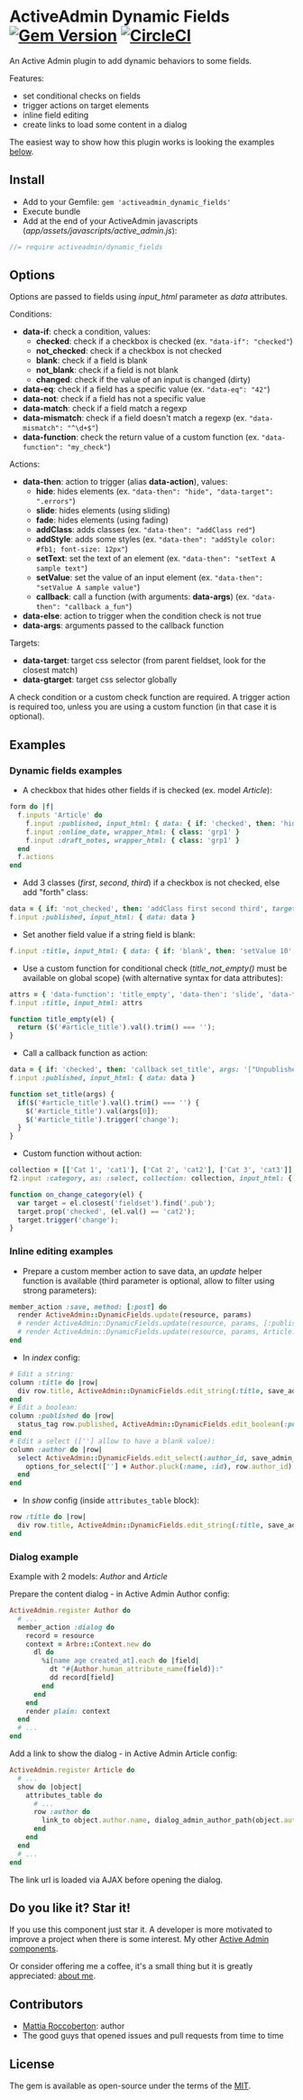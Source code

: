 # ActiveAdmin Dynamic Fields [![Gem Version](https://badge.fury.io/rb/activeadmin_dynamic_fields.svg)](https://badge.fury.io/rb/activeadmin_dynamic_fields) [![CircleCI](https://circleci.com/gh/blocknotes/activeadmin_dynamic_fields.svg?style=svg)](https://circleci.com/gh/blocknotes/activeadmin_dynamic_fields)

An Active Admin plugin to add dynamic behaviors to some fields.

Features:
- set conditional checks on fields
- trigger actions on target elements
- inline field editing
- create links to load some content in a dialog

The easiest way to show how this plugin works is looking the examples [below](#examples).

## Install
- Add to your Gemfile: `gem 'activeadmin_dynamic_fields'`
- Execute bundle
- Add at the end of your ActiveAdmin javascripts (_app/assets/javascripts/active_admin.js_):

```js
//= require activeadmin/dynamic_fields
```

## Options
Options are passed to fields using *input_html* parameter as *data* attributes.

Conditions:
- **data-if**: check a condition, values:
  + **checked**: check if a checkbox is checked (ex. `"data-if": "checked"`)
  + **not_checked**: check if a checkbox is not checked
  + **blank**: check if a field is blank
  + **not_blank**: check if a field is not blank
  + **changed**: check if the value of an input is changed (dirty)
- **data-eq**: check if a field has a specific value (ex. `"data-eq": "42"`)
- **data-not**: check if a field has not a specific value
- **data-match**: check if a field match a regexp
- **data-mismatch**: check if a field doesn't match a regexp (ex. `"data-mismatch": "^\d+$"`)
- **data-function**: check the return value of a custom function (ex. `"data-function": "my_check"`)

Actions:
- **data-then**: action to trigger (alias **data-action**), values:
  + **hide**: hides elements (ex. `"data-then": "hide", "data-target": ".errors"`)
  + **slide**: hides elements (using sliding)
  + **fade**: hides elements (using fading)
  + **addClass**: adds classes (ex. `"data-then": "addClass red"`)
  + **addStyle**: adds some styles (ex. `"data-then": "addStyle color: #fb1; font-size: 12px"`)
  + **setText**: set the text of an element (ex. `"data-then": "setText A sample text"`)
  + **setValue**: set the value of an input element (ex. `"data-then": "setValue A sample value"`)
  + **callback**: call a function (with arguments: **data-args**) (ex. `"data-then": "callback a_fun"`)
- **data-else**: action to trigger when the condition check is not true
- **data-args**: arguments passed to the callback function

Targets:
- **data-target**: target css selector (from parent fieldset, look for the closest match)
- **data-gtarget**: target css selector globally

A check condition or a custom check function are required. A trigger action is required too, unless you are using a custom function (in that case it is optional).

## Examples

### Dynamic fields examples
- A checkbox that hides other fields if is checked (ex. model *Article*):

```rb
form do |f|
  f.inputs 'Article' do
    f.input :published, input_html: { data: { if: 'checked', then: 'hide', target: '.grp1' } }
    f.input :online_date, wrapper_html: { class: 'grp1' }
    f.input :draft_notes, wrapper_html: { class: 'grp1' }
  end
  f.actions
end
```

- Add 3 classes (*first*, *second*, *third*) if a checkbox is not checked, else add "forth" class:

```rb
data = { if: 'not_checked', then: 'addClass first second third', target: '.grp1', else: 'addClass forth' }
f.input :published, input_html: { data: data }
```

- Set another field value if a string field is blank:

```rb
f.input :title, input_html: { data: { if: 'blank', then: 'setValue 10', target: '#article_position' } }
```

- Use a custom function for conditional check (*title_not_empty()* must be available on global scope) (with alternative syntax for data attributes):

```rb
attrs = { 'data-function': 'title_empty', 'data-then': 'slide', 'data-target': '#article_description_input' }
f.input :title, input_html: attrs
```

```js
function title_empty(el) {
  return ($('#article_title').val().trim() === '');
}
```

- Call a callback function as action:

```rb
data = { if: 'checked', then: 'callback set_title', args: '["Unpublished !"]' }
f.input :published, input_html: { data: data }
```

```js
function set_title(args) {
  if($('#article_title').val().trim() === '') {
    $('#article_title').val(args[0]);
    $('#article_title').trigger('change');
  }
}
```

- Custom function without action:

```rb
collection = [['Cat 1', 'cat1'], ['Cat 2', 'cat2'], ['Cat 3', 'cat3']]
f2.input :category, as: :select, collection: collection, input_html: { 'data-function': 'on_change_category' }
```

```js
function on_change_category(el) {
  var target = el.closest('fieldset').find('.pub');
  target.prop('checked', (el.val() == 'cat2');
  target.trigger('change');
}
```

### Inline editing examples
- Prepare a custom member action to save data, an *update* helper function is available (third parameter is optional, allow to filter using strong parameters):

```rb
member_action :save, method: [:post] do
  render ActiveAdmin::DynamicFields.update(resource, params)
  # render ActiveAdmin::DynamicFields.update(resource, params, [:published])
  # render ActiveAdmin::DynamicFields.update(resource, params, Article::permit_params)
end
```

- In *index* config:

```rb
# Edit a string:
column :title do |row|
  div row.title, ActiveAdmin::DynamicFields.edit_string(:title, save_admin_article_path(row.id))
end
# Edit a boolean:
column :published do |row|
  status_tag row.published, ActiveAdmin::DynamicFields.edit_boolean(:published, save_admin_article_path(row.id), row.published)
end
# Edit a select ([''] allow to have a blank value):
column :author do |row|
  select ActiveAdmin::DynamicFields.edit_select(:author_id, save_admin_article_path(row.id)) do
    options_for_select([''] + Author.pluck(:name, :id), row.author_id)
  end
end
```

- In *show* config (inside `attributes_table` block):
```rb
row :title do |row|
  div row.title, ActiveAdmin::DynamicFields.edit_string(:title, save_admin_article_path(row.id))
end
```

### Dialog example
Example with 2 models: *Author* and *Article*

Prepare the content dialog - in Active Admin Author config:

```rb
ActiveAdmin.register Author do
  # ...
  member_action :dialog do
    record = resource
    context = Arbre::Context.new do
      dl do
        %i[name age created_at].each do |field|
          dt "#{Author.human_attribute_name(field)}:"
          dd record[field]
        end
      end
    end
    render plain: context
  end
  # ...
end
```

Add a link to show the dialog - in Active Admin Article config:

```rb
ActiveAdmin.register Article do
  # ...
  show do |object|
    attributes_table do
      # ...
      row :author do
        link_to object.author.name, dialog_admin_author_path(object.author), title: object.author.name, 'data-df-dialog': true, 'data-df-icon': true
      end
    end
  end
  # ...
end
```

The link url is loaded via AJAX before opening the dialog.

## Do you like it? Star it!
If you use this component just star it. A developer is more motivated to improve a project when there is some interest. My other [Active Admin components](https://github.com/blocknotes?utf8=✓&tab=repositories&q=activeadmin&type=source).

Or consider offering me a coffee, it's a small thing but it is greatly appreciated: [about me](https://www.blocknot.es/about-me).

## Contributors
- [Mattia Roccoberton](http://blocknot.es): author
- The good guys that opened issues and pull requests from time to time

## License
The gem is available as open-source under the terms of the [MIT](LICENSE.txt).
